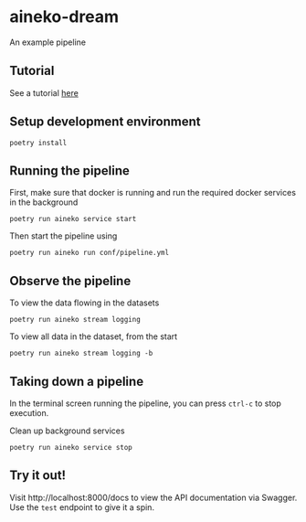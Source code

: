 # aineko-dream

An example pipeline

## Tutorial

See a tutorial [here](https://docs.aineko.dev/dev/examples/aineko-dream/)

## Setup development environment

```
poetry install
```

## Running the pipeline

First, make sure that docker is running and run the required docker services in the background

```
poetry run aineko service start
```

Then start the pipeline using
```
poetry run aineko run conf/pipeline.yml
```

## Observe the pipeline

To view the data flowing in the datasets

```
poetry run aineko stream logging
```

To view all data in the dataset, from the start

```
poetry run aineko stream logging -b
```


## Taking down a pipeline

In the terminal screen running the pipeline, you can press `ctrl-c` to stop execution.

Clean up background services
```
poetry run aineko service stop
```


## Try it out!

Visit http://localhost:8000/docs to view the API documentation via Swagger. Use the `test` endpoint to give it a spin.
